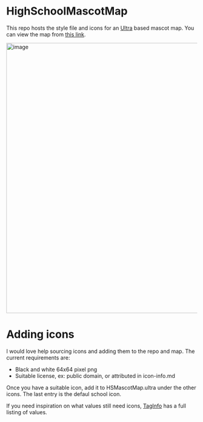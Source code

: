 # HighSchoolMascotMap
This repo hosts the style file and icons for an [Ultra](https://overpass-ultra.us/) based mascot map. You can view the map from [this link](https://overpass-ultra.us/#map&query=url:https://raw.githubusercontent.com/watmildon/HighSchoolMascotMap/refs/heads/main/HSMascotMap.ultra).

<img width="713" alt="image" src="https://github.com/user-attachments/assets/a3ecabec-9f70-4bd0-924e-718e2210f02d" />

# Adding icons
I would love help sourcing icons and adding them to the repo and map. The current requirements are:

* Black and white 64x64 pixel png
* Suitable license, ex: public domain, or attributed in icon-info.md

Once you have a suitable icon, add it to HSMascotMap.ultra under the other icons. The last entry is the defaul school icon.

If you need inspiration on what values still need icons, [TagInfo](https://taginfo.openstreetmap.org/keys/mascot#values) has a full listing of values.
